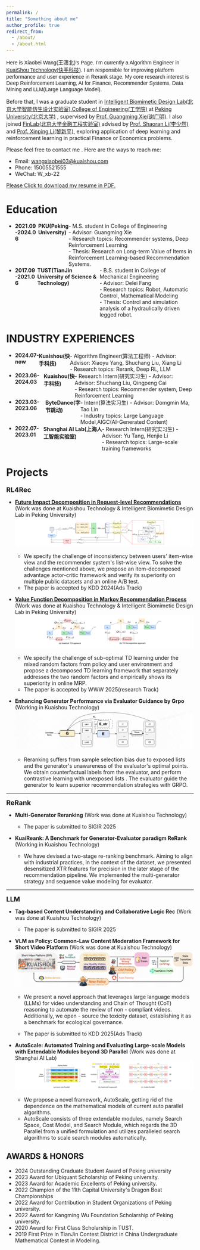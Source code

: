 ```yaml
---
permalink: /
title: "Something about me"
author_profile: true
redirect_from: 
  - /about/
  - /about.html
---
```


<span style="font-family: Helvetica"> Here is Xiaobei Wang(王潇北)’s Page. I’m currently a Algorithm Engineer in [KuaiShou Technology(快手科技)](https://www.kuaishou.com/).  I am responsible for improving platform performance and user experience in Rerank stage. My core research interest is Deep Reinforcement Learning, AI for Finance, Recommender Systems, Data Mining and LLM(Large Language Model).</span>

Before that, I was a graduate student in [Intelligent Biomimetic Design Lab(北京大学智能仿生设计实验室)](https://en.ibdl.pku.edu.cn),[College of Engineering(工学院)](https://www.coe.pku.edu.cn/) at [Peking University(北京大学)](https://www.pku.edu.cn/) , supervised by [Prof. Guangming Xie(谢广明)](https://www.coe.pku.edu.cn/teaching/all_time/7139.html).  I also joined [FinLab(北京大学金融工程实验室)](finlab.pku.edu.cn) advised by [Prof. Shaoran Li(李少然)](http://lishaoran.com) and [Prof. Xinping Li(黎新平)](https://econ.pku.edu.cn/szdw/zzjs/ybjs/sjrxx/374743.htm), exploring application of deep learning and reinforcement learning in practical Finance or Economics problems.

Please feel free to contact me . Here are the ways to reach me:
- Email: wangxiaobei03@kuaishou.com
- Phone: 15005521555
- WeChat: W_xb-22
  
[Please Click to download my resume in PDF.](../images/wxb_cv.pdf)

Education
======

- <div style="display: flex; justify-content: space-between;">
    <div><strong>2021.09-2024.06</strong></div>
    <div style="margin-left: auto;"><strong>PKU(Peking University)</strong></div>
  - M.S. student in College of Engineering<br>
  - Advisor: Guangming Xie<br>
  - Research topics: Recommender systems, Deep Reinforcement Learning<br>
  - Thesis: Research on Long-term Value of Items in Reinforcement Learning-based Recommendation Systems.
- <div style="display: flex; justify-content: space-between;">
    <div><strong>2017.09-2021.06</strong></div>
    <div style="margin-left: auto;"><strong>TUST(TianJin University of Science & Technology)</strong></div> 
  - B.S. student in College of Mechanical Engineering<br>
  - Advisor: Delei Fang<br>
  - Research topics: Robot, Automatic Control, Mathematical Modeling<br>
  - Thesis: Control and simulation analysis of a hydraulically driven legged robot.
    


INDUSTRY EXPERIENCES
======
- <div style="display: flex; justify-content: space-between;">
    <div><strong>2024.07-now </strong></div>
    <div style="margin-left: auto;"><strong>Kuaishou(快手科技)</strong></div>
  - Algorithm Engineer(算法工程师)
  - Advisor: Advisor: Xiaoyu Yang, Shuchang Liu, Xiang Li<br>
  - Research topics: Rerank, Deep RL, LLM

- <div style="display: flex; justify-content: space-between;">
    <div><strong>2023.06-2024.03 </strong></div>
    <div style="margin-left: auto;"><strong>Kuaishou(快手科技)</strong></div>
  - Research Intern(研究实习生)
  - Advisor: Advisor: Shuchang Liu, Qingpeng Cai<br>
  - Research topics: Recommender system, Deep Reinforcement Learning
  
- <div style="display: flex; justify-content: space-between;">
    <div><strong>2023.03-2023.06 </strong></div>
    <div style="margin-left: auto;"><strong>ByteDance(字节跳动)</strong></div>
  - Intern(算法实习生)
  - Advisor: Domgmin Ma, Tao Lin<br>
  - Industry topics: Large Language Model,AIGC(AI-Generated Content)

- <div style="display: flex; justify-content: space-between;">
    <div><strong>2022.07-2023.01 </strong></div>
    <div style="margin-left: auto;"><strong>Shanghai AI Lab(上海人工智能实验室)</strong></div>
  - Research Intern(研究实习生)
  - Advisor: Yu Tang, Henjie Li<br>
  - Research topics: Large-scale training frameworks


Projects
======

**<font size="4">RL4Rec</font>**

- **[Future Impact Decomposition in Request-level Recommendations](https://arxiv.org/abs/2401.16108)** (Work was done at Kuaishou Technology & Intelligent Biomimetic Design Lab in Peking University)<br>
  ![](../images/item.png)
  - We specify the challenge of inconsistency between users' item-wise view and the recommender system's list-wise view. To solve the challenges mentioned above, we propose an item-decomposed advantage actor-critic framework and verify its superiority on multiple public datasets and an online A/B test.<br>
  - The paper is accepted by KDD 2024(Ads Track)
  
  
  

- **[Value Function Decomposition in Markov Recommendation Process](https://arxiv.org/abs/2501.17409)** (Work was done at Kuaishou Technology & Intelligent Biomimetic Design Lab in Peking University)<br>
  ![](../images/TD.png)
  - We specify the challenge of sub-optimal TD learning under the mixed random factors from policy and user environment and propose a decomposed TD learning framework that separately addresses the two random factors and empirically shows its superiority in online MRP. <br>
  - The paper is accepted by WWW 2025(research Track)
 

- **Enhancing Generator Performance via Evaluator Guidance by Grpo** (Working in Kuaishou Technology)<br>
  ![](../images/Grpo.png)
  - Reranking suffers from sample selection bias due to exposed lists and the generator's unawareness of the evaluator's optimal points. We obtain counterfactual labels from the evaluator, and perform contrastive learning with unexposed lists . The evaluator guide the generator to learn superior recommendation strategies with GRPO.

* * *

**<font size="4">ReRank</font>**

- **Multi-Generator Reranking** (Work was done at Kuaishou Technology)<br>

  - The paper is submitted to  SIGIR 2025

- **KuaiReank: A Benchmark for Generator-Evaluator paradigm ReRank** (Working in Kuaishou Technology)<br>
  - We have devised a two-stage re-ranking benchmark. Aiming to align with industrial practices, in the context of the dataset, we presented desensitized XTR features for precision in the later stage of the recommendation pipeline. We implemented the multi-generator strategy and sequence value modeling for evaluator.
  





* * *

**<font size="4">LLM</font>**

- **Tag-based Content Understanding and Collaborative Logic Rec** (Work was done at Kuaishou Technology)<br>


  - The paper is submitted to SIGIR 2025


- **VLM as Policy: Common-Law Content Moderation Framework for Short Video Platform** (Work was done at Kuaishou Technology)<br>
 ![](../images/VLM.png)
  - We present a novel approach that leverages large language models (LLMs) for video understanding and Chain of Thought (CoT) reasoning to automate the review of non - compliant videos. Additionally, we open - source the toxicity dataset, establishing it as a benchmark for ecological governance.


  - The paper is submitted to KDD 2025(Ads Track)




- **AutoScale: Automated Training and Evaluating Large-scale Models with Extendable Modules beyond 3D Parallel** (Work was done at Shanghai AI Lab)<br>
![](../images/AutoScale.png)
  - We propose a novel framework, AutoScale, getting rid of the dependence on the mathematical models of current auto parallel algorithms.
  - AutoScale consists of three extendable modules, namely Search Space, Cost Model, and Search Module, which regards the 3D Parallel from a unified formulation and utilizes paralleled search algorithms to scale search modules automatically.

   
<!--- **LLM(Large Language Model) for TikTok E-Commerce Network Broadcast** (Work was done at ByteDance)<br>
  - We prompt LLM to generate product titles based on product information.
  - we conduct research on the current status and key technologies of Chinese open-source large language models, such as ChatGLM.
  - We fine-tune a smaller version of the LLM with the dataset generated by LLM and collected live streaming text. -->







<!-- - **Financial Text Analysis and Stock Image Forecasting** (Work was done at Finlab in Peking University)<br>

  - We conduct a research project merging ML, NLP to analyze the impact of news text on multiple stocks and investigate the correlation between textual information and stock performance.
  - We implement image analysis to generate stock Candlestick chart images, assessed different models for accuracy, and leveraged predictive factors to construct a profitable investment portfolio.）-->
  
AWARDS & HONORS
------
- 2024  Outstanding Graduate Student Award of Peking university
- 2023	Award for Ubiquant Scholarship of Peking university.
- 2023	Award for Academic Excellents of Peking university.
- 2022  Champion of the 11th Capital University's Dragon Boat Championships 
- 2022	Award for Contribution in Student Organizations of Peking university.
- 2022	Award for Kangming Wu Foundation Scholarship of Peking university.
- 2020  Award for First Class Scholarship in TUST.
- 2019	First Prize in TianJin Contest District in China Undergraduate Mathematical Contest in Modeling.
